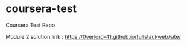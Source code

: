 # coursera-test
Coursera Test  Repo

Module 2 solution link : https://0verlord-41.github.io/fullstackweb/site/
